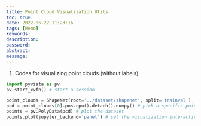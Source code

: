 ```yaml
---
title: Point Cloud Visualization Utils
toc: true
date: 2022-06-22 11:23:16
tags: [Memo]
keywords:
description:
password:
abstract:
message:
---
```




1.   Codes for visualizing point clouds (without labels)

```python
import pyvista as pv
pv.start_xvfb() # start a session

point_clouds = ShapeNet(root='../dataset/shapenet', split='trainval')
pcd = point_clouds[0].pos.cpu().detach().numpy() # pick a specific point cloud data from the dataset
points = pv.PolyData(pcd) # plot the dataset
points.plot(jupyter_backend='panel') # set the visualization interactive

```

<!-- more -->